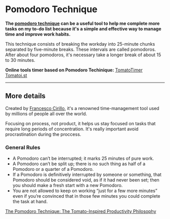 # Pomodoro Technique

__The [pomodoro technique](https://francescocirillo.com/pages/pomodoro-technique) can be a useful tool to help me complete more tasks on my to-do list because it's a simple and effective way to manage time and improve work habits.__

This technique consists of breaking the workday into 25-minute chunks separated by five-minute breaks. These intervals are called pomodoros. After about four pomodoros, it's necessary take a longer break of about 15 to 30 minutes.

__Online tools timer based on Pomodoro Techinique:__
[TomatoTimer](https://tomato-timer.com/)
[Tomatoi.st](http://tomatoi.st/r4j383h)

---

## More details

Created by [Francesco Cirillo](https://francescocirillo.com/pages/francesco-cirillo), it's  a renowned time-management tool used by millions of people all over the world.

Focusing on process, not product, it helps us stay focused on tasks that require long periods of concentration. It's really important avoid procrastination during the proccess.

### General Rules

* A Pomodoro can’t be interrupted; it marks 25 minutes of pure work.
* A Pomodoro can’t be split up; there is no such thing as half of a Pomodoro or a quarter of a Pomodoro.
* If a Pomodoro is definitively interrupted by someone or something, that Pomodoro should be considered void, as if it had never been set; then you should make a fresh start with a new Pomodoro.
* You are not allowed to keep on working “just for a few more minutes” even if you’re convinced that in those few minutes you could complete the task at hand.


[The Pomodoro Technique: The Tomato-Inspired Productivity Philosophy](https://medium.com/the-crossover-cast/the-pomodoro-technique-the-tomato-inspired-productivity-philosophy-ad3ba4cb2cfe)